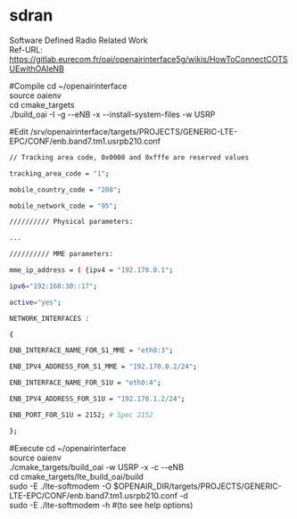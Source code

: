 # sdran
Software Defined Radio Related Work <br>
Ref-URL: https://gitlab.eurecom.fr/oai/openairinterface5g/wikis/HowToConnectCOTSUEwithOAIeNB

#Compile
cd ~/openairinterface <br>
source oaienv <br>
cd cmake_targets <br>
./build_oai -I -g --eNB -x --install-system-files -w USRP  <br>

#Edit
/srv/openairinterface/targets/PROJECTS/GENERIC-LTE-EPC/CONF/enb.band7.tm1.usrpb210.conf
```sh
// Tracking area code, 0x0000 and 0xfffe are reserved values

tracking_area_code = "1";

mobile_country_code = "208";

mobile_network_code = "95";

////////// Physical parameters:

...

////////// MME parameters:

mme_ip_address = ( {ipv4 = "192.170.0.1";

ipv6="192:168:30::17";

active="yes";

NETWORK_INTERFACES :

{

ENB_INTERFACE_NAME_FOR_S1_MME = "eth0:3";

ENB_IPV4_ADDRESS_FOR_S1_MME = "192.170.0.2/24";

ENB_INTERFACE_NAME_FOR_S1U = "eth0:4";

ENB_IPV4_ADDRESS_FOR_S1U = "192.170.1.2/24";

ENB_PORT_FOR_S1U = 2152; # Spec 2152

};
```

#Execute
cd ~/openairinterface <br>
source oaienv <br>
./cmake_targets/build_oai -w USRP -x -c --eNB <br>
cd cmake_targets/lte_build_oai/build <br>
sudo -E ./lte-softmodem -O $OPENAIR_DIR/targets/PROJECTS/GENERIC-LTE-EPC/CONF/enb.band7.tm1.usrpb210.conf -d <br>
sudo -E ./lte-softmodem -h #(to see help options) <br>

